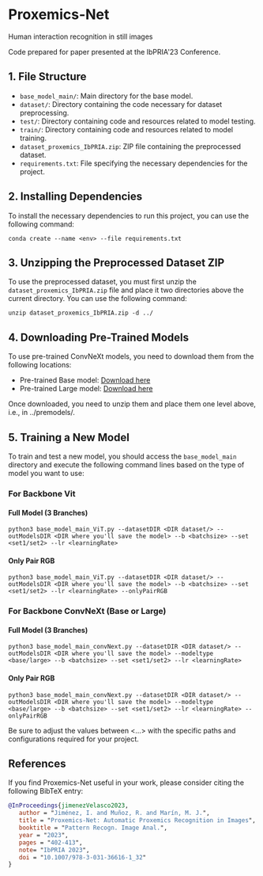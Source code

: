 # Proxemics-Net
Human interaction recognition in still images

Code prepared for paper presented at the IbPRIA'23 Conference.

## 1. File Structure

- `base_model_main/`: Main directory for the base model.
- `dataset/`: Directory containing the code necessary for dataset preprocessing.
- `test/`: Directory containing code and resources related to model testing.
- `train/`: Directory containing code and resources related to model training.
- `dataset_proxemics_IbPRIA.zip`: ZIP file containing the preprocessed dataset.
- `requirements.txt`: File specifying the necessary dependencies for the project.

  
## 2. Installing Dependencies

To install the necessary dependencies to run this project, you can use the following command:

    conda create --name <env> --file requirements.txt

## 3. Unzipping the Preprocessed Dataset ZIP

To use the preprocessed dataset, you must first unzip the `dataset_proxemics_IbPRIA.zip` file and place it two directories above the current directory. You can use the following command:

    unzip dataset_proxemics_IbPRIA.zip -d ../

## 4. Downloading Pre-Trained Models

To use pre-trained ConvNeXt models, you need to download them from the following locations:

- Pre-trained Base model: [Download here](https://dl.fbaipublicfiles.com/convnext/convnext_base_22k_224.pth)
- Pre-trained Large model: [Download here](https://dl.fbaipublicfiles.com/convnext/convnext_large_22k_224.pth)

Once downloaded, you need to unzip them and place them one level above, i.e., in ../premodels/.

## 5. Training a New Model

To train and test a new model, you should access the `base_model_main` directory and execute the following command lines based on the type of model you want to use:

### For Backbone Vit

#### Full Model (3 Branches)

    python3 base_model_main_ViT.py --datasetDIR <DIR dataset/> --outModelsDIR <DIR where you'll save the model> --b <batchsize> --set <set1/set2> --lr <learningRate>

#### Only Pair RGB

    python3 base_model_main_ViT.py --datasetDIR <DIR dataset/> --outModelsDIR <DIR where you'll save the model> --b <batchsize> --set <set1/set2> --lr <learningRate> --onlyPairRGB

### For Backbone ConvNeXt (Base or Large)

#### Full Model (3 Branches)

    python3 base_model_main_convNext.py --datasetDIR <DIR dataset/> --outModelsDIR <DIR where you'll save the model> --modeltype <base/large> --b <batchsize> --set <set1/set2> --lr <learningRate>

#### Only Pair RGB

    python3 base_model_main_convNext.py --datasetDIR <DIR dataset/> --outModelsDIR <DIR where you'll save the model> --modeltype <base/large> --b <batchsize> --set <set1/set2> --lr <learningRate> --onlyPairRGB

Be sure to adjust the values between <...> with the specific paths and configurations required for your project.

## References
If you find Proxemics-Net useful in your work, please consider citing the following BibTeX entry:
```bibtex
@InProceedings{jimenezVelasco2023,
   author = "Jiménez, I. and Muñoz, R. and Marín, M. J.",
   title = "Proxemics-Net: Automatic Proxemics Recognition in Images",
   booktitle = "Pattern Recogn. Image Anal.",
   year = "2023",
   pages = "402-413",
   note= "IbPRIA 2023",
   doi = "10.1007/978-3-031-36616-1_32"
}
